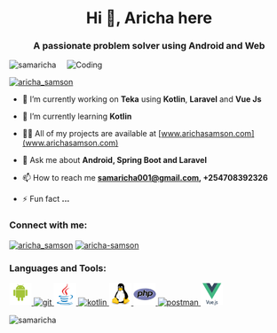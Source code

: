 <h1 align="center">Hi 👋, Aricha here</h1>
<h3 align="center">A passionate problem solver using Android and Web</h3>

<img align="right" alt="Coding" width="400" src="https://www.hiddenbrains.com/blog/wp-content/uploads/2019/07/kotlin-for-android-app-development.gif">

<p align="left"> <img src="https://komarev.com/ghpvc/?username=samaricha&label=Profile%20views&color=0e75b6&style=flat" alt="samaricha" /> </p>

<p align="left"> <a href="https://twitter.com/aricha_samson" target="blank"><img src="https://img.shields.io/twitter/follow/aricha_samson?logo=twitter&style=for-the-badge" alt="aricha_samson" /></a> </p>

- 🔭 I’m currently working on **Teka** using **Kotlin**, **Laravel** and **Vue Js**

- 🌱 I’m currently learning **Kotlin**

- 👨‍💻 All of my projects are available at [www.arichasamson.com](www.arichasamson.com)

- 💬 Ask me about **Android, Spring Boot and Laravel**

- 📫 How to reach me **samaricha001@gmail.com, +254708392326**

- ⚡ Fun fact **...**

<h3 align="left">Connect with me:</h3>
<p align="left">
<a href="https://twitter.com/aricha_samson" target="blank"><img align="center" src="https://raw.githubusercontent.com/rahuldkjain/github-profile-readme-generator/master/src/images/icons/Social/twitter.svg" alt="aricha_samson" height="30" width="40" /></a>
<a href="https://linkedin.com/in/aricha-samson" target="blank"><img align="center" src="https://raw.githubusercontent.com/rahuldkjain/github-profile-readme-generator/master/src/images/icons/Social/linked-in-alt.svg" alt="aricha-samson" height="30" width="40" /></a>
</p>

<h3 align="left">Languages and Tools:</h3>
<p align="left"> <a href="https://developer.android.com" target="_blank" rel="noreferrer"> <img src="https://raw.githubusercontent.com/devicons/devicon/master/icons/android/android-original-wordmark.svg" alt="android" width="40" height="40"/> </a><a href="https://git-scm.com/" target="_blank" rel="noreferrer"> <img src="https://www.vectorlogo.zone/logos/git-scm/git-scm-icon.svg" alt="git" width="40" height="40"/> </a><a href="https://www.java.com" target="_blank" rel="noreferrer"> <img src="https://raw.githubusercontent.com/devicons/devicon/master/icons/java/java-original.svg" alt="java" width="40" height="40"/> </a>  <a href="https://kotlinlang.org" target="_blank" rel="noreferrer"> <img src="https://www.vectorlogo.zone/logos/kotlinlang/kotlinlang-icon.svg" alt="kotlin" width="40" height="40"/> </a>
 <a href="https://www.linux.org/" target="_blank" rel="noreferrer"> <img src="https://raw.githubusercontent.com/devicons/devicon/master/icons/linux/linux-original.svg" alt="linux" width="40" height="40"/> </a> <a href="https://www.php.net" target="_blank" rel="noreferrer"> <img src="https://raw.githubusercontent.com/devicons/devicon/master/icons/php/php-original.svg" alt="php" width="40" height="40"/> </a> 
 <a href="https://postman.com" target="_blank" rel="noreferrer"> <img src="https://www.vectorlogo.zone/logos/getpostman/getpostman-icon.svg" alt="postman" width="40" height="40"/><a href="https://vuejs.org/" target="_blank" rel="noreferrer"> <img src="https://raw.githubusercontent.com/devicons/devicon/master/icons/vuejs/vuejs-original-wordmark.svg" alt="vuejs" width="40" height="40"/> </a> </p>


<p><img align="center" src="https://github-readme-streak-stats.herokuapp.com/?user=samaricha&" alt="samaricha" /></p>

